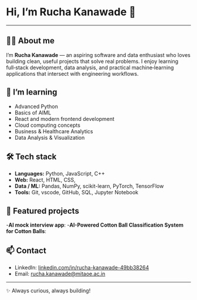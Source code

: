 # Hi, I’m Rucha Kanawade 👋

---

## 👩‍💻 About me
I’m **Rucha Kanawade** — an aspiring software and data enthusiast who loves building clean, useful projects that solve real problems. I enjoy learning full‑stack development, data analysis, and practical machine‑learning applications that intersect with engineering workflows.

## 🌱 I’m learning
- Advanced Python 
- Basics of AIML
- React and modern frontend development
- Cloud computing concepts
- Business & Healthcare Analytics
- Data Analysis & Visualization

## 🛠️ Tech stack
- **Languages:** Python, JavaScript, C++
- **Web:** React, HTML, CSS, 
- **Data / ML:** Pandas, NumPy, scikit-learn, PyTorch, TensorFlow
- **Tools:** Git, vscode, GitHub, SQL, Jupyter Notebook

## 💼 Featured projects
-**AI mock interview app**:
-**AI-Powered Cotton Ball Classification System for Cotton Balls**:


## 📫 Contact
- LinkedIn: [linkedin.com/in/rucha-kanawade-49bb38264](https://www.linkedin.com/in/rucha-kanawade-49bb38264)
- Email: rucha.kanawade@mitaoe.ac.in

---
✨ Always curious, always building!

